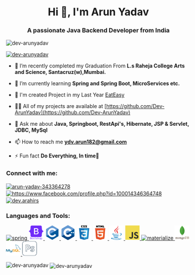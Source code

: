<h1 align="center">Hi 👋, I'm Arun Yadav</h1>
<h3 align="center">A passionate Java Backend Developer  from India</h3>

<p align="left"> <img src="https://komarev.com/ghpvc/?username=dev-arunyadav&label=Profile%20views&color=0e75b6&style=flat" alt="dev-arunyadav" /> </p>

<p align="left"> <a href="https://github.com/ryo-ma/github-profile-trophy"><img src="https://github-profile-trophy.vercel.app/?username=dev-arunyadav" alt="dev-arunyadav" /></a> </p>

- 🔭 I’m recently completed my Graduation From **L.s Raheja College Arts and Science, Santacruz(w),Mumbai.**

- 🌱 I’m currently learning **Spring and Spring Boot, MicroServices etc.**

- 👯 I'm created Project in my Last Year [EatEasy](https://github.com/Dev-ArunYadav/Eateasy)

- 👨‍💻 All of my projects are available at [https://github.com/Dev-ArunYadav](https://github.com/Dev-ArunYadav)

- 💬 Ask me about **Java, Springboot, RestApi's, Hibernate, JSP & Servlet, JDBC, MySql**

- 📫 How to reach me **ydv.arun182@gmail.com**

- ⚡ Fun fact **Do Everything, In time🤌**

<h3 align="left">Connect with me:</h3>
<p align="left">
<a href="https://linkedin.com/in/arun-yadav-343364278" target="blank"><img align="center" src="https://raw.githubusercontent.com/rahuldkjain/github-profile-readme-generator/master/src/images/icons/Social/linked-in-alt.svg" alt="arun-yadav-343364278" height="30" width="40" /></a>
<a href="https://fb.com/https://www.facebook.com/profile.php?id=100014346364748" target="blank"><img align="center" src="https://raw.githubusercontent.com/rahuldkjain/github-profile-readme-generator/master/src/images/icons/Social/facebook.svg" alt="https://www.facebook.com/profile.php?id=100014346364748" height="30" width="40" /></a>
<a href="https://instagram.com/dev.arahirs" target="blank"><img align="center" src="https://raw.githubusercontent.com/rahuldkjain/github-profile-readme-generator/master/src/images/icons/Social/instagram.svg" alt="dev.arahirs" height="30" width="40" /></a>
</p>

<h3 align="left">Languages and Tools:</h3>
<p align="left"> <a href="https://spring.io/" target="_blank" rel="noreferrer"> <img src="https://www.vectorlogo.zone/logos/springio/springio-icon.svg" alt="spring" width="40" height="40"/> </a> <a href="https://getbootstrap.com" target="_blank" rel="noreferrer"> <img src="https://raw.githubusercontent.com/devicons/devicon/master/icons/bootstrap/bootstrap-plain-wordmark.svg" alt="bootstrap" width="40" height="40"/> </a> <a href="https://www.cprogramming.com/" target="_blank" rel="noreferrer"> <img src="https://raw.githubusercontent.com/devicons/devicon/master/icons/c/c-original.svg" alt="c" width="40" height="40"/> </a> <a href="https://www.w3schools.com/cpp/" target="_blank" rel="noreferrer"> <img src="https://raw.githubusercontent.com/devicons/devicon/master/icons/cplusplus/cplusplus-original.svg" alt="cplusplus" width="40" height="40"/> </a> <a href="https://www.w3schools.com/css/" target="_blank" rel="noreferrer"> <img src="https://raw.githubusercontent.com/devicons/devicon/master/icons/css3/css3-original-wordmark.svg" alt="css3" width="40" height="40"/> </a> <a href="https://www.w3.org/html/" target="_blank" rel="noreferrer"> <img src="https://raw.githubusercontent.com/devicons/devicon/master/icons/html5/html5-original-wordmark.svg" alt="html5" width="40" height="40"/> </a> <a href="https://www.java.com" target="_blank" rel="noreferrer"> <img src="https://raw.githubusercontent.com/devicons/devicon/master/icons/java/java-original.svg" alt="java" width="40" height="40"/> </a> <a href="https://developer.mozilla.org/en-US/docs/Web/JavaScript" target="_blank" rel="noreferrer"> <img src="https://raw.githubusercontent.com/devicons/devicon/master/icons/javascript/javascript-original.svg" alt="javascript" width="40" height="40"/> </a> <a href="https://materializecss.com/" target="_blank" rel="noreferrer"> <img src="https://raw.githubusercontent.com/prplx/svg-logos/5585531d45d294869c4eaab4d7cf2e9c167710a9/svg/materialize.svg" alt="materialize" width="40" height="40"/> </a> <a href="https://www.mongodb.com/" target="_blank" rel="noreferrer"> <img src="https://raw.githubusercontent.com/devicons/devicon/master/icons/mongodb/mongodb-original-wordmark.svg" alt="mongodb" width="40" height="40"/> </a> <a href="https://www.mysql.com/" target="_blank" rel="noreferrer"> <img src="https://raw.githubusercontent.com/devicons/devicon/master/icons/mysql/mysql-original-wordmark.svg" alt="mysql" width="40" height="40"/> </a> <a href="https://www.photoshop.com/en" target="_blank" rel="noreferrer"> <img src="https://raw.githubusercontent.com/devicons/devicon/master/icons/photoshop/photoshop-line.svg" alt="photoshop" width="40" height="40"/> </a>  </p>

<p><img align="left" src="https://github-readme-stats.vercel.app/api/top-langs?username=dev-arunyadav&show_icons=true&locale=en&layout=compact" alt="dev-arunyadav" /></p>

<p>&nbsp;<img align="center" src="https://github-readme-stats.vercel.app/api?username=dev-arunyadav&show_icons=true&locale=en" alt="dev-arunyadav" /></p>
